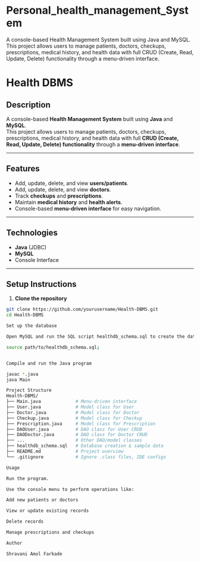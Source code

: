 # Personal_health_management_System
A console-based Health Management System built using Java and MySQL. This project allows users to manage patients, doctors, checkups, prescriptions, medical history, and health data with full CRUD (Create, Read, Update, Delete) functionality through a menu-driven interface.
# Health DBMS

## Description
A console-based **Health Management System** built using **Java** and **MySQL**.  
This project allows users to manage patients, doctors, checkups, prescriptions, medical history, and health data with full **CRUD (Create, Read, Update, Delete) functionality** through a **menu-driven interface**.

---

## Features
- Add, update, delete, and view **users/patients**.
- Add, update, delete, and view **doctors**.
- Track **checkups** and **prescriptions**.
- Maintain **medical history** and **health alerts**.
- Console-based **menu-driven interface** for easy navigation.

---

## Technologies
- **Java** (JDBC)
- **MySQL**
- Console Interface

---

## Setup Instructions

1. **Clone the repository**
```bash
git clone https://github.com/yourusername/Health-DBMS.git
cd Health-DBMS

Set up the database

Open MySQL and run the SQL script healthdb_schema.sql to create the database and insert sample data:

source path/to/healthdb_schema.sql;


Compile and run the Java program

javac *.java
java Main

Project Structure
Health-DBMS/
├── Main.java             # Menu-driven interface
├── User.java             # Model class for User
├── Doctor.java           # Model class for Doctor
├── Checkup.java          # Model class for Checkup
├── Prescription.java     # Model class for Prescription
├── DAOUser.java          # DAO class for User CRUD
├── DAODoctor.java        # DAO class for Doctor CRUD
├── ...                   # Other DAO/model classes
├── healthdb_schema.sql   # Database creation & sample data
├── README.md             # Project overview
└── .gitignore            # Ignore .class files, IDE configs

Usage

Run the program.

Use the console menu to perform operations like:

Add new patients or doctors

View or update existing records

Delete records

Manage prescriptions and checkups

Author

Shravani Amol Farkade
